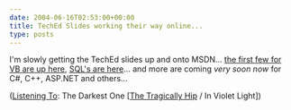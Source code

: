 ```yaml
---
date: 2004-06-16T02:53:00+00:00
title: TechEd Slides working their way online...
type: posts
---
```

I'm slowly getting the TechEd slides up and onto MSDN... [the first few for VB are up here](http://msdn.microsoft.com/vbasic/community/events/TechEd/), [SQL's are here](http://msdn.microsoft.com/sql/teched)... and more are coming _very soon now_ for C#, C++, ASP.NET and others...


  ([Listening To](https://learn.microsoft.com/en-us/previous-versions/dotnet/articles/ms973230(v=msdn.10)): The Darkest One [[The Tragically Hip](https://open.spotify.com/search/The%20Tragically%20Hip/artists) / In Violet Light])
